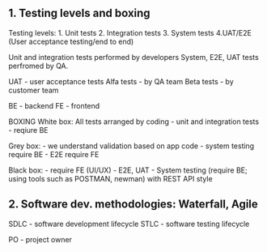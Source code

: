 ## 1. Testing levels and boxing

Testing levels:
    1. Unit tests
    2. Integration tests
    3. System tests
    4.UAT/E2E (User acceptance testing/end to end)

Unit and integration tests performed by developers
System, E2E, UAT tests perfromed by QA.

UAT - user acceptance tests
Alfa tests - by QA team 
Beta tests - by customer team

BE - backend
FE - frontend

BOXING
White box: 
    All tests arranged by coding
        - unit and integration tests
        - reqiure BE 

Grey box: 
    - we understand validation based on app code
    - system testing require BE
    - E2E require FE

Black box:
    - require FE (UI/UX)
    - E2E, UAT 
    - System testing (require BE; using tools such as POSTMAN, newman) with REST API style


## 2. Software dev. methodologies: Waterfall, Agile

SDLC - software development lifecycle
STLC - software testing lifecycle

PO - project owner 


